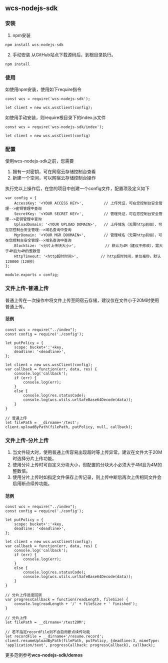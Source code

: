 ## wcs-nodejs-sdk

### 安装
1. npm安装
```
npm install wcs-nodejs-sdk
```

2. 手动安装
从GitHub站点下载源码后，到根目录执行。
```
npm install
```
### 使用
如使用npm安装，使用如下require指令
```
const wcs = require('wcs-nodejs-sdk');

let client = new wcs.wcsClient(config);
```

如使用手动安装，则require根目录下的index.js文件
```
const wcs = require('wcs-nodejs-sdk/index');

let client = new wcs.wcsClient(config)
```

### 配置
使用wcs-nodejs-sdk之前，您需要
1. 拥有一对密钥，可在网宿云存储控制台查看
2. 新建一个空间，可以网宿云存储控制台操作

执行完以上操作后，在您的项目中创建一个config文件，配置项及定义如下
```
var config = {
    AccessKey: '<YOUR ACCESS KEY>',         // 上传凭证，可在您控制台安全管理-->密钥管理中查询
    SecretKey: '<YOUR SECRET KEY>',         // 管理凭证，可在您控制台安全管理-->密钥管理中查询
    UploadDomain: '<YOUR UPLOAD DOMAIN>',   // 上传域名（无需http前缀），可在您控制台安全管理-->域名查询中查询
    MgrDomain: '<YOUR MGR DOOMAIN>',        // 管理域名（无需http前缀），可在您控制台安全管理-->域名查询中查询
    BlockSize: '<分片上传块大小>',             // 默认为4M（建议不修改），需大于4M且为4M的整数倍
    HttpTimeout: '<http超时时间>',          // http超时时间，单位毫秒。默认120000（120秒）
};

module.exports = config;
```

### 文件上传-普通上传
普通上传在一次操作中将文件上传至网宿云存储，建议仅在文件小于20M时使用普通上传。

#### 范例
```
const wcs = require("../index");
const config = require('./config');

let putPolicy = {
    scope: bucket+':'+key,
    deadline: '<deadline>',
};

let client = new wcs.wcsClient(config);
var callback = function(err, data, res) {
    console.log('callback');
    if (err) {
        console.log(err);
    }
    else {
        console.log(res.statusCode);
        console.log(wcs.utils.urlSafeBase64Decode(data));
    }
}

// 普通上传
let filePath = __dirname+'/test';
client.uploadByPath(filePath, putPolicy, null, callback);
```

### 文件上传-分片上传
1. 当文件较大时，使用普通上传容易出现超时等上传异常。建议在文件大于20M时选择分片上传功能。
2. 使用分片上传时可自定义分块大小，但配置的分块大小必须大于4M且为4M的整数倍。
3. 使用分片上传时如指定文件保存上传记录，则上传中断后再次上传相同文件会启用断点续传功能。

#### 范例
```
const wcs = require("../index");
const config = require('./config');

let putPolicy = {
    scope: bucket+':'+key,
    deadline: '<deadline>',
};

let client = new wcs.wcsClient(config);
var callback = function(err, data, res) {
    console.log('callback');
    if (err) {
        console.log(err);
    }
    else {
        console.log(res.statusCode);
        console.log(wcs.utils.urlSafeBase64Decode(data));
    }
}

// 分片上传进度回调
var progressCallback = function(readLength, fileSize) {
    console.log(readLength + '/' + fileSize + ' finished');
}

// 分片上传
let filePath = __dirname+'/test20M';

// 若不指定recordFile则不会启用断点续传功能
let recordFile = __dirname+'/resume.record';
client.resumeUploadByPath(filePath, putPolicy, {deadline:3, mimeType: 'application/text', progressCallback: progressCallback}, callback);
```

更多范例参考**wcs-nodejs-sdk/demos**
